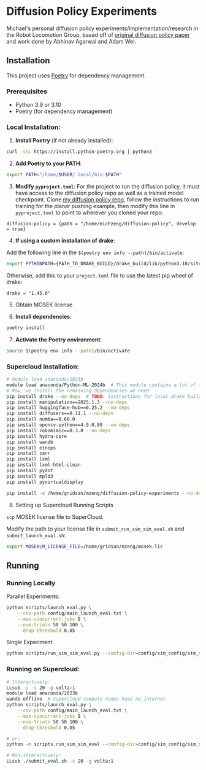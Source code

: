 # Diffusion Policy Experiments

Michael's personal diffusion policy experiments/implementation/research in the Robot Locomotion Group, based off of [original diffusion policy paper](https://diffusion-policy.cs.columbia.edu/) and work done by Abhinav Agarwal and Adam Wei.

## Installation

This project uses [Poetry](https://python-poetry.org/) for dependency management.

### Prerequisites
- Python 3.9 or 3.10
- Poetry (for dependency management)

### Local Installation:

1. **Install Poetry** (if not already installed):
```bash
curl -sSL https://install.python-poetry.org | python3 -
```

2. **Add Poetry to your PATH**:
```bash
export PATH="/home/$USER/.local/bin:$PATH"
```

3. **Modify `pyproject.toml`**:
For the project to run the diffusion policy, it must have access to the diffusion policy repo as well as a trained model checkpoint. Clone [my diffusion policy repo](https://github.com/Michaelszeng/diffusion-policy-experiments), follow the instructions to run training for the planar pushing example, then modify this line in `pyproject.toml` to point to wherever you cloned your repo:

```
diffusion-policy = {path = "/home/michzeng/diffusion-policy", develop = true}
```

4. **If using a custom installation of drake**:

Add the following line in the `$(poetry env info --path)/bin/activate`:

```bash
export PYTHONPATH={PATH_TO_DRAKE_BUILD}/drake_build/lib/python3.10/site-packages:${PYTHONPATH}
```

Otherwise, add this to your `project.toml` file to use the latest pip wheel of drake:

```
drake = "1.45.0"
```

5. Obtain MOSEK license


6. **Install dependencies**:
```bash
poetry install
```

7. **Activate the Poetry environment**:
```bash
source $(poetry env info --path)/bin/activate
```

### Supercloud Installation:
```bash
# module load anaconda/2023b
module load anaconda/Python-ML-2024b  # This module contains a lot of the dependencies we need
# Now, we install the remaining dependencies we need
pip install drake --no-deps  # TODO: instructions for local drake build?
pip install manipulation==2025.1.3 --no-deps
pip install huggingface-hub==0.25.2 --no-deps
pip install diffusers==0.11.1 --no-deps
pip install numba==0.60.0
pip install opencv-python==4.9.0.80 --no-deps
pip install robomimic==0.3.0 --no-deps
pip install hydra-core
pip install wandb
pip install einops
pip install zarr
pip install lxml
pip install lxml-html-clean
pip install pydot
pip install mpld3
pip install pyvirtualdisplay

pip install -e /home/gridsan/mzeng/diffusion-policy-experiments --no-deps
```

8. Setting up Supercloud Running Scripts

`scp` MOSEK license file to SuperCloud.

Modify the path to your license file in `submit_run_sim_sim_eval.sh` and `submit_launch_eval.sh`:

```bash
export MOSEKLM_LICENSE_FILE=/home/gridsan/mzeng/mosek.lic
```



## Running

### Running Locally

Parallel Experiments:
```bash
python scripts/launch_eval.py \
    --csv-path config/main_launch_eval.txt \
    --max-concurrent-jobs 8 \
    --num-trials 50 50 100 \
    --drop-threshold 0.05
```

Single Experiment:
```bash
python scripts/run_sim_sim_eval.py --config-dir=config/sim_config/sim_sim --config-name=gamepad_teleop_carbon 'diffusion_policy_config.checkpoint="/home/michzeng/diffusion-policy/data/outputs/planar_pushing/2_obs/checkpoints/latest.ckpt"'
```

### Running on Supercloud:
```bash
# Interactively:
LLsub -i -s 20 -g volta:1
module load anaconda/2023b
wandb offline  # Supercloud compute nodes have no internet
python scripts/launch_eval.py \
    --csv-path config/main_launch_eval.txt \
    --max-concurrent-jobs 8 \
    --num-trials 50 50 100 \
    --drop-threshold 0.05

# or:
python -m scripts.run_sim_sim_eval --config-dir=config/sim_config/sim_sim --config-name=gamepad_teleop_carbon 'diffusion_policy_config.checkpoint="/home/gridsan/mzeng/diffusion-policy-experiments/data/outputs/planar_pushing/2_obs/checkpoints/latest.ckpt"'

# Non-interactively:
LLsub ./submit_eval.sh -s 20 -g volta:1
```

